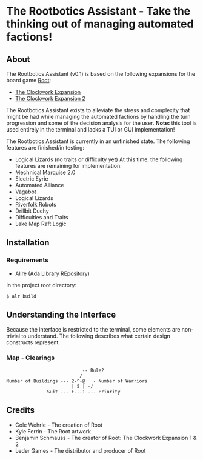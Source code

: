 # The Rootbotics Assistant - Take the thinking out of managing automated factions!

## About
The Rootbotics Assistant (v0.1) is based on the following expansions for the board game
[Root](https://ledergames.com/products/root-a-game-of-woodland-might-and-right):
- [The Clockwork Expansion](https://ledergames.com/products/root-the-clockwork-expansion)
- [The Clockwork Expansion 2](https://ledergames.com/products/root-the-clockwork-expansion-2?variant=42703095038173)

The Rootbotics Assistant exists to alleviate the stress and complexity that might be
had while managing the automated factions by handling the turn progression and
some of the decision analysis for the user. **Note:** this tool is used entirely in
the terminal and lacks a TUI or GUI implementation!

The Rootbotics Assistant is currently in an unfinished state. 
The following features are finished/in testing:
- Logical Lizards (no traits or difficulty yet)
At this time, the following features are remaining for implementation:
- Mechnical Marquise 2.0
- Electric Eyrie
- Automated Alliance
- Vagabot
- Logical Lizards
- Riverfolk Robots
- Drillbit Duchy
- Difficulties and Traits
- Lake Map Raft Logic

## Installation
### Requirements
- Alire ([Ada LIbrary REpository](https://alire.ada.dev/))

In the project root directory:
```
$ alr build
```
## Understanding the Interface
Because the interface is restricted to the terminal, some elements
are non-trivial to understand. The following describes what certain
design constructs represent.

### Map - Clearings
```
                            -- Rule?
                           /
Number of Buildings --- 2-^-@   - Number of Warriors
                        | 5 | -/
               Suit --- F---1 --- Priority
```

## Credits
- Cole Wehrle - The creation of Root
- Kyle Ferrin - The Root artwork
- Benjamin Schmauss - The creator of Root: The Clockwork Expansion 1 & 2
- Leder Games - The distributor and producer of Root

